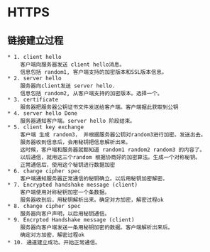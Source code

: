 # HTTPS
## 链接建立过程

    * 1. client hello
        客户端向服务器发送 client hello消息。
        信息包括 random1, 客户端支持的加密版本和SSL版本信息。
    * 2. server hello
        服务器向client发送 server hello. 
        信息包括 random2, 从客户端支持的加密版本。选择一个。
    * 3. certificate
        服务器把服务器公钥证书文件发送给客户端。客户端据此获取到公钥
    * 4. server hello Done
        服务器通知客户端。server hello 阶段结束。
    * 5. client key exchange
        客户端 生成 random3， 并根据服务器公钥对random3进行加密。发送出去。
        服务器收到信息后，会用秘钥把信息解析出来。
        这时候，客户端和服务器就都知道 random1 random2 random3 的内容了。
        以后通信，就用这三个random 根据协商好的加密算法。生成一个对称秘钥。
        正常通信后，使用这个秘钥进行数据加密
    * 6. change cipher spec
        客户端通知服务器正常通信的秘钥确立。以后用秘钥加密解密。 
    * 7. Encrypted handshake message (client)
        客户端使用对称秘钥加密一个条数据。
        服务器收到后，用秘钥解析出来。确定对方加密，解密过程ok
    * 8. change cipher spec
        服务器向客户声明，以后用秘钥通信。
    * 9. Encrpted Handshake message (client)
        服务器向客户端发送一条用秘钥加密的数据。客户端解析出来后。
        确定对方加密，解密过程ok
    * 10. 通道建立成功。开始正常通信。


